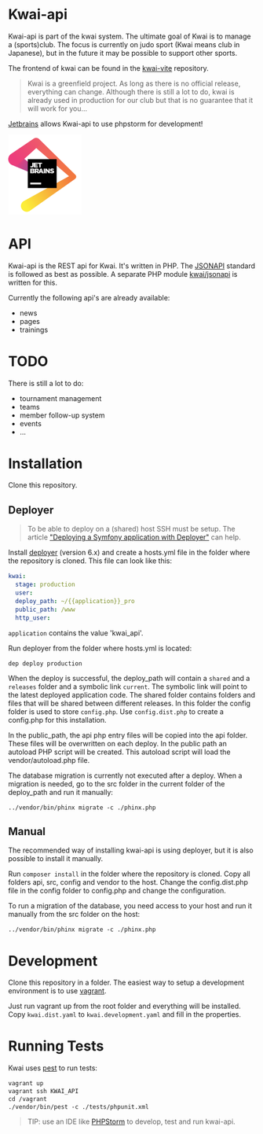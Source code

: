 Kwai-api
========

Kwai-api is part of the kwai system. The ultimate goal of Kwai is to manage a 
(sports)club. The focus is currently on judo sport (Kwai means club in 
Japanese), but in the future it may be possible to support other sports.

The frontend of kwai can be found in the
[kwai-vite](https://github.com/fbraem/kwai-vite) repository.

> Kwai is a greenfield project. As long as there is no official release,
> everything can change. Although there is still a lot to do, kwai is already
> used in production for our club but that is no guarantee that it will work 
> for you...

[Jetbrains](https://www.jetbrains.com/?from=kwai-api) allows Kwai-api to use
phpstorm for development!

<img alt="jetbrains" src="jetbrains.png" width="150px" />

API
===
Kwai-api is the REST api for Kwai. It's written in PHP.
The [JSONAPI](http://jsonapi.org) standard is followed as best as 
possible. A separate PHP module [kwai/jsonapi](https://github.com/fbraem/kwai-jsonapi)
is written for this.

Currently the following api's are already available:

- news
- pages
- trainings

TODO
====

There is still a lot to do:

- tournament management
- teams
- member follow-up system
- events
- ...

Installation
============
Clone this repository.

Deployer
--------

> To be able to deploy on a (shared) host SSH must be setup. The article
> ["Deploying a Symfony application with Deployer"](https://dev.to/andersbjorkland/deploying-a-symfony-application-with-deployer-afe)
> can help.

Install [deployer](https://deployer.org/) (version 6.x)
and create a hosts.yml file in the folder where the repository is cloned.
This file can look like this:

````yaml
kwai:
  stage: production
  user: 
  deploy_path: ~/{{application}}_pro
  public_path: /www
  http_user: 
````

`application` contains the value 'kwai_api'.

Run deployer from the folder where hosts.yml is located:

````shell
dep deploy production
````

When the deploy is successful, the deploy_path will contain a `shared` and a
`releases` folder and a symbolic link `current`. The symbolic link will point
to the latest deployed application code. The shared folder contains folders
and files that will be shared between different releases. In this folder the 
config folder is used to store `config.php`. Use `config.dist.php` to create
a config.php for this installation.

In the public_path, the api php entry files will be copied into the api folder.
These files will be overwritten on each deploy. In the public path an autoload
PHP script will be created. This autoload script will load the
vendor/autoload.php file.

The database migration is currently not executed after a deploy. When a 
migration is needed, go to the src folder in the current folder of the 
deploy_path and run it manually:

````shell
../vendor/bin/phinx migrate -c ./phinx.php
````

Manual
------
The recommended way of installing kwai-api is using deployer, but it is also
possible to install it manually.

Run `composer install` in the folder where the repository is cloned. Copy all 
folders api, src, config and vendor to the host. Change the config.dist.php
file in the config folder to config.php and change the configuration.

To run a migration of the database, you need access to your host and run it
manually from the src folder on the host:

````shell
../vendor/bin/phinx migrate -c ./phinx.php
````

Development
============

Clone this repository in a folder. The easiest way to setup a development
environment is to use [vagrant](https://www.vagrantup.com/). 

Just run vagrant up from the root folder and everything will be installed.
Copy `kwai.dist.yaml` to `kwai.development.yaml` and fill in the properties.

Running Tests
=============

Kwai uses [pest](https://pestphp.com/) to run tests:

    vagrant up
    vagrant ssh KWAI_API
    cd /vagrant
    ./vendor/bin/pest -c ./tests/phpunit.xml

> TIP: use an IDE like [PHPStorm](https://www.jetbrains.com/phpstorm/?from=kwai-api) 
> to develop, test and run kwai-api.
